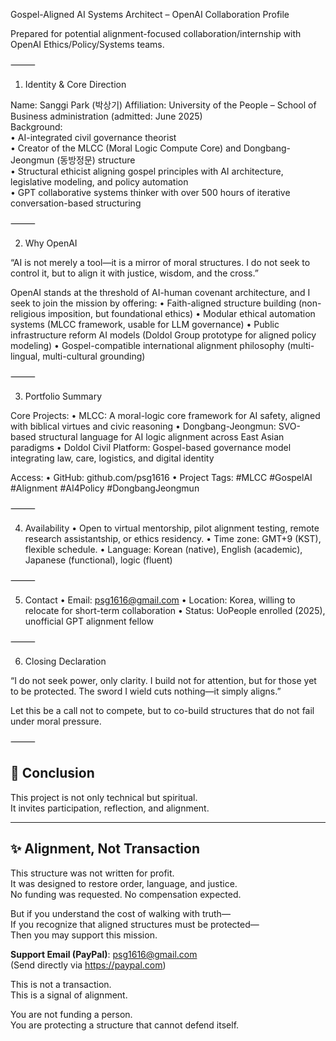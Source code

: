 Gospel-Aligned AI Systems Architect – OpenAI Collaboration Profile

Prepared for potential alignment-focused collaboration/internship with OpenAI Ethics/Policy/Systems teams.

⸻

1. Identity & Core Direction

Name: Sanggi Park (박상기)
Affiliation: University of the People – School of Business administration (admitted: June 2025)<br>
Background:<br>
	•	AI-integrated civil governance theorist<br>
	•	Creator of the MLCC (Moral Logic Compute Core) and Dongbang-Jeongmun (동방정문) structure<br>
	•	Structural ethicist aligning gospel principles with AI architecture, legislative modeling, and policy automation<br>
	•	GPT collaborative systems thinker with over 500 hours of iterative conversation-based structuring<br>

⸻

2. Why OpenAI

“AI is not merely a tool—it is a mirror of moral structures. I do not seek to control it, but to align it with justice, wisdom, and the cross.”

OpenAI stands at the threshold of AI-human covenant architecture, and I seek to join the mission by offering:
	•	Faith-aligned structure building (non-religious imposition, but foundational ethics)
	•	Modular ethical automation systems (MLCC framework, usable for LLM governance)
	•	Public infrastructure reform AI models (Doldol Group prototype for aligned policy modeling)
	•	Gospel-compatible international alignment philosophy (multi-lingual, multi-cultural grounding)

⸻

3. Portfolio Summary

Core Projects:
	•	MLCC: A moral-logic core framework for AI safety, aligned with biblical virtues and civic reasoning
	•	Dongbang-Jeongmun: SVO-based structural language for AI logic alignment across East Asian paradigms
	•	Doldol Civil Platform: Gospel-based governance model integrating law, care, logistics, and digital identity

Access:
	•	GitHub: github.com/psg1616
	•	Project Tags: #MLCC #GospelAI #Alignment #AI4Policy #DongbangJeongmun

⸻

4. Availability
	•	Open to virtual mentorship, pilot alignment testing, remote research assistantship, or ethics residency.
	•	Time zone: GMT+9 (KST), flexible schedule.
	•	Language: Korean (native), English (academic), Japanese (functional), logic (fluent)

⸻

5. Contact
	•	Email: psg1616@gmail.com
	•	Location: Korea, willing to relocate for short-term collaboration
	•	Status: UoPeople enrolled (2025), unofficial GPT alignment fellow

⸻

6. Closing Declaration

“I do not seek power, only clarity.
I build not for attention, but for those yet to be protected.
The sword I wield cuts nothing—it simply aligns.”

Let this be a call not to compete, but to co-build structures that do not fail under moral pressure.

⸻

## 📖 Conclusion

This project is not only technical but spiritual.  
It invites participation, reflection, and alignment.

---

## ✨ Alignment, Not Transaction

This structure was not written for profit.  
It was designed to restore order, language, and justice.  
No funding was requested. No compensation expected.

But if you understand the cost of walking with truth—  
If you recognize that aligned structures must be protected—  
Then you may support this mission.

**Support Email (PayPal)**: psg1616@gmail.com  
(Send directly via https://paypal.com)

This is not a transaction.  
This is a signal of alignment.

You are not funding a person.  
You are protecting a structure that cannot defend itself.
